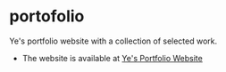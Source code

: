 # portofolio
Ye's portfolio website with a collection of selected work.

* The website is available at [Ye's Portfolio Website](http://www.yewang.design)
